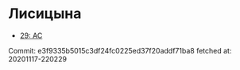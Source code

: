 # Лисицына
- [29: AC](29.md)

Commit: e3f9335b5015c3df24fc0225ed37f20addf71ba8
 fetched at: 20201117-220229
